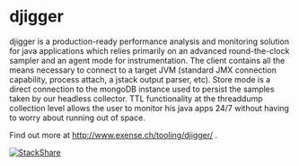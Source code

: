 # djigger

djigger is a production-ready performance analysis and monitoring solution for java applications which relies primarily on an advanced round-the-clock sampler and an agent mode for instrumentation. The client contains all the means necessary to connect to a target JVM (standard JMX connection capability, process attach, a jstack output parser, etc). Store mode is a direct connection to the mongoDB instance used to persist the samples taken by our headless collector. TTL functionality at the threaddump collection level allows the user to monitor his java apps 24/7 without having to worry about running out of space.

Find out more at http://www.exense.ch/tooling/djigger/ .



[![StackShare](http://img.shields.io/badge/tech-stack-0690fa.svg?style=flat)](http://stackshare.io/denkbar-io/denkbar-io)
